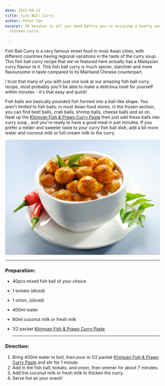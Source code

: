 ```yaml
---
date: 2021-04-11
title: Fish Ball Curry
author: Peter Tan
excerpt: 30 minutes is all you need before you're enjoying a hearty and satisfying
  chicken curry.

---
```

Fish Ball Curry is a very famous street food in most Asian cities, with different countries having regional variations in the taste of the curry soup. This fish ball curry recipe that we've featured here actually has a Malaysian curry flavour to it. This fish ball curry is much spicier, starchier and more flavoursome in taste compared to its Mainland Chinese counterpart.

I trust that many of you with just one look at our amazing fish ball curry recipe, most probably you'll be able to make a delicious treat for yourself within minutes - it's that easy and quick!

Fish balls are basically pounded fish formed into a ball-like shape. You aren't limited to fish balls: in most Asian food stores, in the frozen section, you can find beef balls, crab balls, shrimp balls, cheese balls and so on. Heat up the [Khimyan Fish & Prawn Curry Paste](https://khimyancurry.com/projects/fish-curry-paste/) then just add these balls into curry soup , and you're ready to have a good meal in just minutes. If you prefer a milder and sweeter taste to your curry fish ball dish, add a bit more water and coconut milk or full-cream milk to the curry.

![](/uploads/fishball.jpg)

***

### **Preparation:**

* 40pcs mixed fish ball of your choice
* 1 tomato (diced)
* 1 onion, (sliced)
* 400ml water
* 80ml coconut milk or fresh milk
* 1/2 packet [Khimyan Fish & Prawn Curry Paste](https://khimyancurry.com/projects/fish-curry-paste/)

  ***

### **Direction:**

1. Bring 400ml water to boil, then pour in 1/2 packet [Khimyan Fish & Prawn Curry Paste](https://khimyancurry.com/projects/fish-curry-paste/) and stir for 1 minute.
2. Add in the fish ball, tomato, and onion, then simmer for about 7 minutes.
3. Add the coconut milk or fresh milk to thicken the curry.
4. Serve hot as your snack!